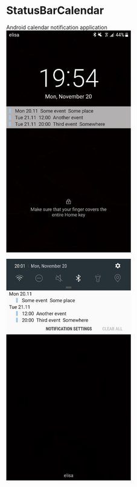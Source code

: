 # StatusBarCalendar
Android calendar notification application
<img src="https://github.com/jvalkeejarvi/statusbarcalendar/blob/master/img/screenshot.jpg?raw=true" float="left" width="330" >

<img src="https://github.com/jvalkeejarvi/statusbarcalendar/blob/master/img/screenshot2.jpg?raw=true" float="left"   width="330" >